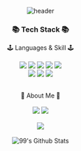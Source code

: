 <div align="center">
  
![header](https://capsule-render.vercel.app/api?type=waving&color=0:f0ece2,100:ea8a8a&height=190&text=Han%20Byul%20Github&fontSize=70&fontColor=363636)

 ### 📚 Tech Stack 📚
  
🕹 Languages & Skill 🕹
  <br/><br/>
<img src="https://img.shields.io/badge/React-61DAFB?style=flat&logo=React&logoColor=white"/>
  <img src="https://img.shields.io/badge/TypeScript-3178C6?style=flat&logo=TypeScript&logoColor=white"/>
  <img src="https://img.shields.io/badge/Javascript-F7DF1E?style=flat&logo=Javascript&logoColor=white"/>
    <img src="https://img.shields.io/badge/Recoil-CC6699?style=flat&logo=Recoil&logoColor=white"/>
  <img src="https://img.shields.io/badge/Redux-764ABC?style=flat&logo=Redux&logoColor=white"/>
  <br/>
<img src="https://img.shields.io/badge/React%20Query-FF4154?style=flat&logo=React%20Query&logoColor=white"/>
  <img src="https://img.shields.io/badge/Sass-CC6699?style=flat&logo=Sass&logoColor=white"/>
  <img src="https://img.shields.io/badge/styled-components-DB7093?style=flat&logo=styled-components&logoColor=white"/>
  <br/>
  <br/>
  
  🌱 About Me 🌱
  <br/><br/>
    [<img src="https://img.shields.io/badge/Velog-20C997?style=flat&logo=Velog&logoColor=white"/>](https://velog.io/@han-byul-yang)
    [<img src="https://img.shields.io/badge/Gmail-CC6699?style=flat&logo=Gmail&logoColor=white"/>](yahb17@gmail.com)
  <br/><br/>
  <img src="https://github-readme-stats.vercel.app/api/top-langs/?username=han-byul-yang&layout=compact"><br><br>
   ![99's Github Stats](https://github-readme-stats.vercel.app/api?username=han-byul-yang&bg_color=30,e96443,904e95&title_color=fff&text_color=fff)
</div>
  
